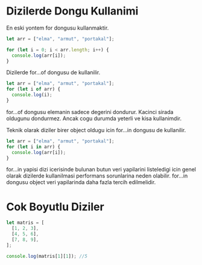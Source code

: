 # Dizilerde Dongu Kullanimi

En eski yontem for dongusu kullanmaktir.

```js
let arr = ["elma", "armut", "portakal"];

for (let i = 0; i < arr.length; i++) {
  console.log(arr[i]);
}
```

Dizilerde for...of dongusu de kullanilir.

```js
let arr = ["elma", "armut", "portakal"];
for (let i of arr) {
  console.log(i);
}
```

for...of dongusu elemanin sadece degerini dondurur. Kacinci sirada oldugunu dondurmez. Ancak cogu durumda yeterli ve kisa kullanimdir.

Teknik olarak diziler birer object oldugu icin for...in dongusu de kullanilir.

```js
let arr = ["elma", "armut", "portakal"];
for (let i in arr) {
  console.log(arr[i]);
}
```

for...in yapisi dizi icerisinde bulunan butun veri yapilarini listeledigi icin genel olarak dizilerde kullanilmasi performans sorunlarina neden olabilir. for...in dongusu object veri yapilarinda daha fazla tercih edilmelidir.

# Cok Boyutlu Diziler

```js
let matris = [
  [1, 2, 3],
  [4, 5, 6],
  [7, 8, 9],
];

console.log(matris[1][1]); //5
```
